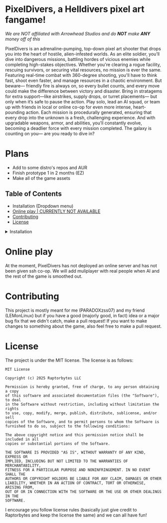 # PixelDivers, a Helldivers pixel art fangame!
*We are NOT affiliated with Arrowhead Studios and do ***NOT*** make ***ANY*** money off of this*

PixelDivers is an adrenaline-pumping, top-down pixel art shooter that drops you into the heart of hostile, alien-infested worlds. As an elite soldier, you’ll dive into dangerous missions, battling hordes of vicious enemies while completing high-stakes objectives. Whether you're clearing a rogue facility, rescuing survivors, or securing vital resources, no mission is ever the same.
Featuring real-time combat with 360-degree shooting, you'll have to think fast, shoot even faster, and manage resources in a chaotic environment. But beware— friendly fire is always on, so every bullet counts, and every move could make the difference between victory and disaster. Bring in stratagems for extra support—like airstrikes, supply drops, or turret placements— but only when it’s safe to pause the action.
Play solo, lead an AI squad, or team up with friends in local or online co-op for even more intense, heart-pounding action. Each mission is procedurally generated, ensuring that every drop into the unknown is a fresh, challenging experience. And with upgradable weapons, armor, and abilities, you’ll constantly evolve, becoming a deadlier force with every mission completed.
The galaxy is counting on you— are you ready to dive in?

# Plans
* Add to some distro's repos and AUR
* Finish prototype 1 in 2 months (EZ)
* Make all of the game assets

## Table of Contents
- Installation (Dropdown menu)
- [Online play | CURRENTLY NOT AVAILABLE](#online-play)
- [Contributing](#contributing)
- [License](#license)


<details>
<summary>Installation</summary>
<br>
    
# Installation
1. Install rust (If you haven't)
    1. B. Get it from https://www.rust-lang.org/ or your package manager (rustup)
2. ```Git clone https://github.com/Raptorbytes/PixelDivers```
3. Use cargo to build it (```cargo build --release```)
4. Move the final binary to a folder with the "Assets" folder inside and place where ever you want
5. Do `./PixelDivers` or run the exe to play the game!

</details>

# Online play
At the moment, PixelDivers has not deployed an online server and has not been given ssh co-op. We will add muliplayer with real people when AI and the rest of the game is smoothed out.

# Contributing
This project is mostly meant for me (PARADOXzss07) and my friend (LEMonLinux) but if you have a good (majorly good, in fact) idea or a major bug fix that we didn't catch, make a pull request!
If you want to make changes to something about the game, also feel free to make a pull request.

# License
The project is under the MIT license.
The license is as follows:

```
MIT License

Copyright (c) 2025 Raptorbytes LLC

Permission is hereby granted, free of charge, to any person obtaining a copy
of this software and associated documentation files (the "Software"), to deal
in the Software without restriction, including without limitation the rights
to use, copy, modify, merge, publish, distribute, sublicense, and/or sell
copies of the Software, and to permit persons to whom the Software is
furnished to do so, subject to the following conditions:

The above copyright notice and this permission notice shall be included in all
copies or substantial portions of the Software.

THE SOFTWARE IS PROVIDED "AS IS", WITHOUT WARRANTY OF ANY KIND, EXPRESS OR
IMPLIED, INCLUDING BUT NOT LIMITED TO THE WARRANTIES OF MERCHANTABILITY,
FITNESS FOR A PARTICULAR PURPOSE AND NONINFRINGEMENT. IN NO EVENT SHALL THE
AUTHORS OR COPYRIGHT HOLDERS BE LIABLE FOR ANY CLAIM, DAMAGES OR OTHER
LIABILITY, WHETHER IN AN ACTION OF CONTRACT, TORT OR OTHERWISE, ARISING FROM,
OUT OF OR IN CONNECTION WITH THE SOFTWARE OR THE USE OR OTHER DEALINGS IN THE
SOFTWARE.
```
  I encourage you follow license rules (basically just give credit to Raptorbytes and keep the license the same) and we can all have fun!
  

